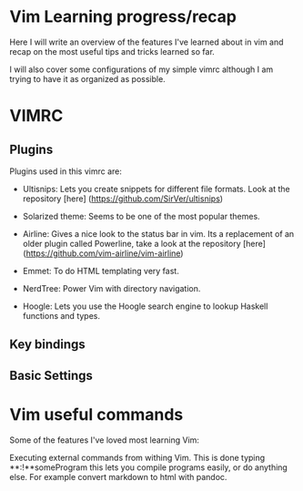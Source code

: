 # Vim Learning progress/recap

Here I will write an overview of the features I've learned about in vim and recap on the most useful tips and tricks learned so far.

I will also cover some configurations of my simple vimrc although I am trying to have it as organized as possible. 
# VIMRC
## Plugins
Plugins used in this vimrc are: 

- Ultisnips: Lets you create snippets for different file formats.
Look at the repository [here] (https://github.com/SirVer/ultisnips)

- Solarized theme: Seems to be one of the most popular themes.

- Airline: Gives a nice look to the status bar in vim. Its a replacement of an
older plugin called Powerline, take a look at the repository [here] (https://github.com/vim-airline/vim-airline)

- Emmet: To do HTML templating very fast.

- NerdTree: Power Vim with directory navigation.

- Hoogle: Lets you use the Hoogle search engine to lookup Haskell functions and types.

## Key bindings 

## Basic Settings

# Vim useful commands

Some of the features I've loved most learning Vim:

Executing external commands from withing Vim. This is done typing **:!**someProgram
this lets you compile programs easily, or do anything else. For example convert markdown to html with pandoc.
